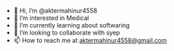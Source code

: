 - 👋 Hi, I’m @aktermahinur4558
- 👀 I’m interested in Medical
- 🌱 I’m currently learning about softwaring
- 💞️ I’m looking to collaborate with syep
- 📫 How to reach me at aktermahinur4558@gmail.com

<!---
aktermahinur4558/aktermahinur4558 is a ✨ special ✨ repository because its `README.md` (this file) appears on your GitHub profile.
You can click the Preview link to take a look at your changes.
--->
